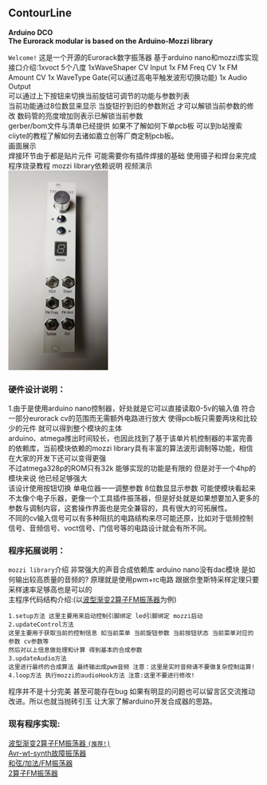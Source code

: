 ## ContourLine 
__Arduino DCO__  
__The Eurorack modular is based on the Arduino-Mozzi library__

`Welcome!` 这是一个开源的Eurorack数字振荡器 基于arduino nano和mozzi库实现  
接口介绍:1xvoct 5个八度 1xWaveShaper CV Input 1x FM Freq CV 1x FM Amount CV 1x WaveType Gate(可以通过高电平触发波形切换功能) 1x Audio Output  
可以通过上下按钮来切换当前旋钮可调节的功能与参数列表  
当前功能通过8位数显来显示 当旋钮拧到旧的参数附近 才可以解锁当前参数的修改 数码管的亮度增加则表示已解锁当前参数  
gerber/bom文件与清单已经提供 如果不了解如何下单pcb板 可以到b站搜索ciiyte的教程了解如何去诸如嘉立创等厂商定制pcb板。  
画面展示  
焊接环节由于都是贴片元件 可能需要你有插件焊接的基础 使用镊子和焊台来完成  
程序烧录教程 mozzi library依赖说明 视频演示  
<img src="Hardware/img/面板效果图2.jpg" height=400 width=200>

### 硬件设计说明：
1.由于是使用arduino nano控制器，好处就是它可以直接读取0-5v的输入值 符合一部分eurorack cv的范围而无需额外电路进行放大 使得pcb板只需要两块和比较少的元件 就可以得到整个模块的主体  
arduino、atmega推出时间较长，也因此找到了基于该单片机控制器的丰富完善的依赖库，当前模块依赖的mozzi library具有丰富的算法波形调制等功能，相信在大家的开发下还可以变得更强  
不过atmega328p的ROM只有32k 能够实现的功能是有限的 但是对于一个4hp的模块来说 他已经足够强大  
该设计使用按钮切换 单电位器一一调整参数 8位数显显示参数 可能使模块看起来不太像个电子乐器，更像一个工具插件振荡器，但是好处就是如果想要加入更多的参数与调制内容，这套操作界面也是完全兼容的，具有很大的可拓展性。  
不同的cv输入信号可以有多种阻抗的电路结构来尽可能还原，比如对于低频控制信号、音频信号、voct信号、门信号等的电路设计就会有所不同。  

### 程序拓展说明：
`mozzi library`介绍 非常强大的声音合成依赖库
arduino nano没有dac模块 是如何输出较高质量的音频的? 原理就是使用pwm+rc电路 跟据奈奎斯特采样定理只要采样速率足够高也是可以的  
主程序代码结构介绍:(以[波型渐变2算子FM振荡器](Software/FmWsWtDCO/readme.md "Software/FmWsWtDCO/readme.md")为例)  

    1.setup方法 这里主要用来启动控制引脚绑定 led引脚绑定 mozzi启动
    2.updateControl方法
    这里主要用于获取当前的控制信息 如当前菜单 当前旋钮参数 当前按钮状态 当前菜单对应的参数 cv参数等
    然后对以上信息做处理和计算 得到基本的合成参数
    3.updateAudio方法
    这里进行最终的合成算法 最终输出成pwm音频 注意：这里是实时音频请不要做复杂控制运算!
    4.loop方法 执行mozzi的audioHook方法 注意:这里不要进行修改!

程序并不是十分完美 甚至可能存在bug 如果有明显的问题也可以留言区交流推动改进。所以也就当抛砖引玉 让大家了解arduino开发合成器的思路。

### 现有程序实现:
[波型渐变2算子FM振荡器 `(推荐!)`](Software/FmWsWtDCO/readme.md "Software/FmWsWtDCO/readme.md")  
[Avr-wt-synth故障振荡器](Software/Avr-wt-synth/readme.md "Software/Avr-wt-synth/readme.md")  
[和弦/加法/FM振荡器](Software/TripleDCOForCL/readme.md "Software/TripleDCOForCL/readme.md")  
[2算子FM振荡器](Software/FmDCO/readme.md "Software/FmDCO/readme.md")  

